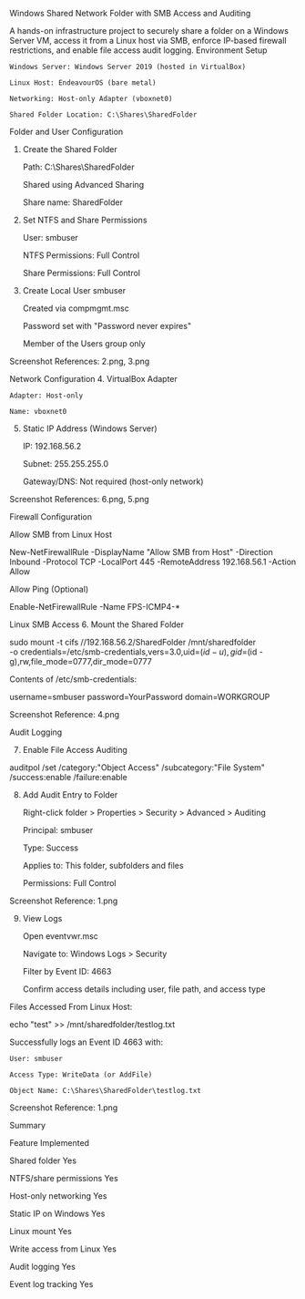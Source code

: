 Windows Shared Network Folder with SMB Access and Auditing

A hands-on infrastructure project to securely share a folder on a Windows Server VM, access it from a Linux host via SMB, enforce IP-based firewall restrictions, and enable file access audit logging.
Environment Setup

    Windows Server: Windows Server 2019 (hosted in VirtualBox)

    Linux Host: EndeavourOS (bare metal)

    Networking: Host-only Adapter (vboxnet0)

    Shared Folder Location: C:\Shares\SharedFolder

Folder and User Configuration
1. Create the Shared Folder

    Path: C:\Shares\SharedFolder

    Shared using Advanced Sharing

    Share name: SharedFolder

2. Set NTFS and Share Permissions

    User: smbuser

    NTFS Permissions: Full Control

    Share Permissions: Full Control

3. Create Local User smbuser

    Created via compmgmt.msc

    Password set with "Password never expires"

    Member of the Users group only

Screenshot References: 2.png, 3.png


Network Configuration
4. VirtualBox Adapter

    Adapter: Host-only

    Name: vboxnet0

5. Static IP Address (Windows Server)

    IP: 192.168.56.2

    Subnet: 255.255.255.0

    Gateway/DNS: Not required (host-only network)

Screenshot References: 6.png, 5.png



Firewall Configuration

Allow SMB from Linux Host


New-NetFirewallRule -DisplayName "Allow SMB from Host" -Direction Inbound -Protocol TCP -LocalPort 445 -RemoteAddress 192.168.56.1 -Action Allow

Allow Ping (Optional)

Enable-NetFirewallRule -Name FPS-ICMP4-*

Linux SMB Access
6. Mount the Shared Folder

sudo mount -t cifs //192.168.56.2/SharedFolder /mnt/sharedfolder \
  -o credentials=/etc/smb-credentials,vers=3.0,uid=$(id -u),gid=$(id -g),rw,file_mode=0777,dir_mode=0777

Contents of /etc/smb-credentials:

username=smbuser
password=YourPassword
domain=WORKGROUP

Screenshot Reference: 4.png


Audit Logging


7. Enable File Access Auditing

auditpol /set /category:"Object Access" /subcategory:"File System" /success:enable /failure:enable

8. Add Audit Entry to Folder

    Right-click folder > Properties > Security > Advanced > Auditing

    Principal: smbuser

    Type: Success

    Applies to: This folder, subfolders and files

    Permissions: Full Control

Screenshot Reference: 1.png


9. View Logs

    Open eventvwr.msc

    Navigate to: Windows Logs > Security

    Filter by Event ID: 4663

    Confirm access details including user, file path, and access type

Files Accessed
From Linux Host:

echo "test" >> /mnt/sharedfolder/testlog.txt

Successfully logs an Event ID 4663 with:

    User: smbuser

    Access Type: WriteData (or AddFile)

    Object Name: C:\Shares\SharedFolder\testlog.txt
    

Screenshot Reference: 1.png




Summary

Feature	Implemented

Shared folder	Yes

NTFS/share permissions	Yes

Host-only networking	Yes

Static IP on Windows	Yes

Linux mount	Yes

Write access from Linux	Yes

Audit logging	Yes

Event log tracking	Yes
